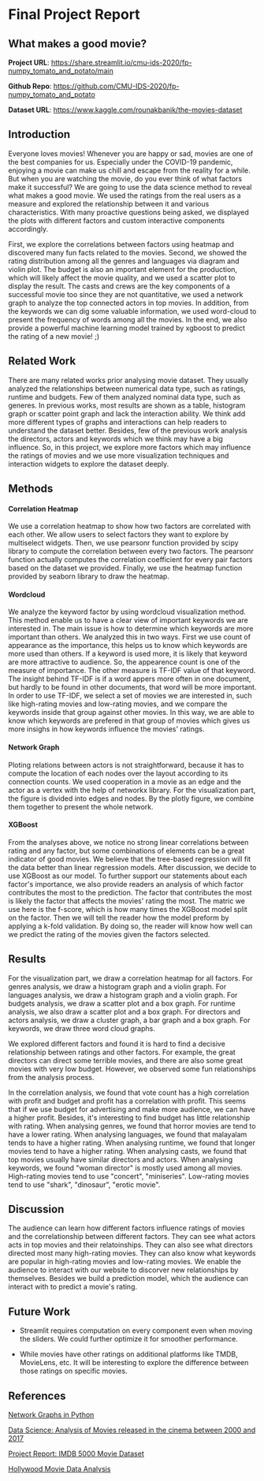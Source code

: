 # Final Project Report

## **What makes a good movie?**

**Project URL**: https://share.streamlit.io/cmu-ids-2020/fp-numpy_tomato_and_potato/main

**Github Repo**: https://github.com/CMU-IDS-2020/fp-numpy_tomato_and_potato

**Dataset URL**: https://www.kaggle.com/rounakbanik/the-movies-dataset

<!-- Short (~250 words) abstract of the concrete data science problem and how the solutions addresses the problem.
 -->

## Introduction

Everyone loves movies! Whenever you are happy or sad, movies are one of the best companies for us. Especially under the COVID-19 pandemic, enjoying a movie can make us chill and escape from the reality for a while. But when you are watching the movie, do you ever think of what factors make it successful? We are going to use the data science method to reveal what makes a good movie. We used the ratings from the real users as a measure and explored the relationship between it and various characteristics. With many proactive questions being asked, we displayed the plots with different factors and custom interactive components accordingly. 

First, we explore the correlations between factors using heatmap and discovered many fun facts related to the movies. Second, we showed the rating distribution among all the genres and languages via diagram and violin plot. The budget is also an important element for the production, which will likely affect the movie quality, and we used a scatter plot to display the result. The casts and crews are the key components of a successful movie too since they are not quantitative, we used a network graph to analyze the top connected actors in top movies. In addition, from the keywords we can dig some valuable information, we used word-cloud to present the frequency of words among all the movies. In the end, we also provide a powerful machine learning model trained by xgboost to predict the rating of a new movie! ;)

## Related Work

There are many related works prior analysing movie dataset. They usually analyzed the relationships between numerical data type, such as ratings, runtime and budgets. Few of them analyzed nominal data type, such as generes. In previous works, most results are shown as a table, histogram graph or scatter point graph and lack the interaction ability. We think add more different types of graphs and interactions can help readers to understand the dataset better. Besides, few of the previous work analysis the directors, actors and keywords which we think may have a big influence. So, in this project, we explore more factors which may influence the ratings of movies and we use more visualization techniques and interaction widgets to explore the dataset deeply.

## Methods

#### Correlation Heatmap
We use a correlation heatmap to show how two factors are correlated with each other. We allow users to select factors they want to explore by multiselect widgets. Then, we use pearsonr function provided by scipy library to compute the correlation between every two factors. The pearsonr function actually computes the correlation coefficient for every pair factors based on the dataset we provided. Finally, we use the heatmap function provided by seaborn library to draw the heatmap.

#### Wordcloud

We analyze the keyword factor by using wordcloud visualization method. This method enable us to have a clear view of important keywords we are interested in. The main issue is how to determine which keywords are more important than others. We analyzed this in two ways. First we use count of appearance as the importance, this helps us to know which keywords are more used than others. If a keyword is used more, it is likely that keyword are more attractive to audience. So, the appearence count is one of the measure of importance. The other measure is TF-IDF value of that keyword. The insight behind TF-IDF is if a word appers more often in one document, but hardly to be found in other documents, that word will be more important. In order to use TF-IDF, we select a set of movies we are interested in, such like high-rating movies and low-rating movies, and we compare the keywords inside that group against other movies. In this way, we are able to know which keywords are prefered in that group of movies which gives us more insighs in how keywords influence the movies' ratings.

#### Network Graph

Ploting relations between actors is not straightforward, because it has to compute the location of each nodes over the layout according to its connection counts. We used cooperation in a movie as an edge and the actor as a vertex with the help of networkx library. For the visualization part, the figure is divided into edges and nodes. By the plotly figure, we combine them together to present the whole network.

#### XGBoost

From the analyses above, we notice no strong linear correlations between rating and any factor, but some combinations of elements can be a great indicator of good movies. We believe that the tree-based regression will fit the data better than linear regression models. After discussion, we decide to use XGBoost as our model. To further support our statements about each factor's importance, we also provide readers an analysis of which factor contributes the most to the prediction. The factor that contributes the most is likely the factor that affects the movies' rating the most. The matric we use here is the f-score, which is how many times the XGBoost model split on the factor. Then we will tell the reader how the model preform by applying a k-fold validation. By doing so, the reader will know how well can we predict the rating of the movies given the factors selected. 

## Results

For the visualization part, we draw a correlation heatmap for all factors. For genres analysis, we draw a histogram graph and a violin graph. For languages analysis, we draw a histogram graph and a violin graph. For budgets analysis, we draw a scatter plot and a box graph. For runtime analysis, we also draw a scatter plot and a box graph. For directors and actors analysis, we draw a cluster graph, a bar graph and a box graph. For keywords, we draw three word cloud graphs.

We explored different factors and found it is hard to find a decisive relationship between ratings and other factors. For example, the great directors can direct some terrible movies, and there are also some great movies with very low budget. However, we observed some fun relationships from the analysis process. 

In the correlation analysis, we found that vote count has a high correlation with profit and budget and profit has a correlation with profit. This seems that if we use budget for advertising and make more audience, we can have a higher profit. Besides, it's interesting to find budget has little relationship with rating. When analysing genres, we found that horror movies are tend to have a lower rating. When analysing languages, we found that malayalam tends to have a higher rating. When analysing runtime, we found that longer movies tend to have a higher rating. When analysing casts, we found that top movies usually have similar directors and actors. When analysing keywords, we found "woman director" is mostly used among all movies. High-rating movies tend to use "concert", "miniseries". Low-rating movies tend to use "shark", "dinosaur", "erotic movie".

## Discussion

The audience can learn how different factors influence ratings of movies and the correlationship between different factors. They can see what actors acts in top movies and their relatoinships. They can also see what directors directed most many high-rating movies. They can also know what keywords are popular in high-rating movies and low-rating movies. We enable the audience to interact with our website to discorver new relationships by themselves. Besides we build a prediction model, which the audience can interact with to predict a movie's rating.
## Future Work

* Streamlit requires computation on every component even when moving the sliders. We could further optimize it for smoother performance.

* While movies have other ratings on additional platforms like TMDB, MovieLens, etc. It will be interesting to explore the difference between those ratings on specific movies.  

## References
[Network Graphs in Python](https://plotly.com/python/network-graphs/)

[Data Science: Analysis of Movies released in the cinema between 2000 and 2017](https://medium.com/datadriveninvestor/data-science-analysis-of-movies-released-in-the-cinema-between-2000-and-2017-b2d9e515d032)

[Project Report: IMDB 5000 Movie Dataset](http://rstudio-pubs-static.s3.amazonaws.com/342210_7c8d57cfdd784cf58dc077d3eb7a2ca3.html)

[Hollywood Movie Data Analysis](https://static1.squarespace.com/static/55bfa8e4e4b007976149574e/t/5b998f398a922d8eaecaefd2/1536790332004/investigate-dataset-movies.pdf)
